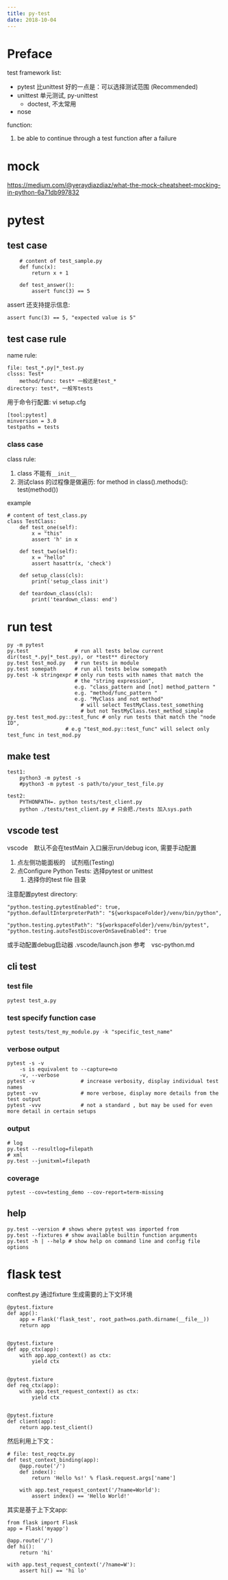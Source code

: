 ```yaml
---
title: py-test
date: 2018-10-04
---
```

# Preface
test framework list:
- pytest   比unittest 好的一点是：可以选择测试范围 (Recommended)
- unittest 单元测试, py-unittest
    - doctest, 不太常用
- nose

function:
1. be able to continue through a test function after a failure

# mock
https://medium.com/@yeraydiazdiaz/what-the-mock-cheatsheet-mocking-in-python-6a71db997832

# pytest

## test case
```
    # content of test_sample.py
    def func(x):
        return x + 1

    def test_answer():
        assert func(3) == 5
```
assert 还支持提示信息:

    assert func(3) == 5, "expected value is 5"

## test case rule
name rule:

    file: test_*.py|*_test.py
    clsss: Test*
        method/func: test* 一般还是test_*
    directory: test*, 一般写tests

用于命令行配置: vi setup.cfg

    [tool:pytest]
    minversion = 3.0
    testpaths = tests


### class case
class rule:
1. class 不能有`__init__`
2. 测试class 的过程像是做遍历: for method in class().methods(): test(method())

example

    # content of test_class.py
    class TestClass:
        def test_one(self):
            x = "this"
            assert 'h' in x

        def test_two(self):
            x = "hello"
            assert hasattr(x, 'check')

        def setup_class(cls):
            print('setup_class init')

        def teardown_class(cls):
            print('teardown_class: end')

# run test

    py -m pytest
    py.test               # run all tests below current dir(test_*.py|*_test.py), or *test** directory
    py.test test_mod.py   # run tests in module
    py.test somepath      # run all tests below somepath
    py.test -k stringexpr # only run tests with names that match the
                          # the "string expression", 
                          e.g. "class_pattern and [not] method_pattern " 
                          e.g. "method/func_pattern " 
                          e.g. "MyClass and not method"
                            # will select TestMyClass.test_something
                            # but not TestMyClass.test_method_simple
    py.test test_mod.py::test_func # only run tests that match the "node ID",
                       # e.g "test_mod.py::test_func" will select only test_func in test_mod.py
## make test
    test1:
        python3 -m pytest -s
        #python3 -m pytest -s path/to/your_test_file.py

    test2:
        PYTHONPATH=. python tests/test_client.py
        python ./tests/test_client.py # 只会把./tests 加入sys.path

## vscode test
vscode　默认不会在testMain 入口展示run/debug icon, 需要手动配置
1. 点左侧功能面板的　试剂瓶(Testing)
1. 点Configure Python Tests: 选择pytest or unittest
    1. 选择你的test file 目录

注意配置pytest directory:

    "python.testing.pytestEnabled": true,
    "python.defaultInterpreterPath": "${workspaceFolder}/venv/bin/python",

    "python.testing.pytestPath": "${workspaceFolder}/venv/bin/pytest",
    "python.testing.autoTestDiscoverOnSaveEnabled": true

或手动配置debug启动器 .vscode/launch.json 参考　vsc-python.md


## cli test
### test file

    pytest test_a.py

### test specify function case

    pytest tests/test_my_module.py -k "specific_test_name"

### verbose output
    pytest -s -v
        -s is equivalent to --capture=no
        -v, --verbose
    pytest -v               # increase verbosity, display individual test names
    pytest -vv              # more verbose, display more details from the test output
    pytest -vvv             # not a standard , but may be used for even more detail in certain setups

### output

    # log
    py.test --resultlog=filepath
    # xml
    py.test --junitxml=filepath

### coverage
    pytest --cov=testing_demo --cov-report=term-missing


## help
```
py.test --version # shows where pytest was imported from
py.test --fixtures # show available builtin function arguments
py.test -h | --help # show help on command line and config file options
```

# flask test
conftest.py 通过fixture 生成需要的上下文环境

    @pytest.fixture
    def app():
        app = Flask('flask_test', root_path=os.path.dirname(__file__))
        return app


    @pytest.fixture
    def app_ctx(app):
        with app.app_context() as ctx:
            yield ctx


    @pytest.fixture
    def req_ctx(app):
        with app.test_request_context() as ctx:
            yield ctx


    @pytest.fixture
    def client(app):
        return app.test_client()

然后利用上下文：

    # file: test_reqctx.py
    def test_context_binding(app):
        @app.route('/')
        def index():
            return 'Hello %s!' % flask.request.args['name']

        with app.test_request_context('/?name=World'):
            assert index() == 'Hello World!'

其实是基于上下文app:

    from flask import Flask
    app = Flask('myapp')

    @app.route('/')
    def hi():
        return 'hi'

    with app.test_request_context('/?name=W'):
        assert hi() == 'hi lo'

